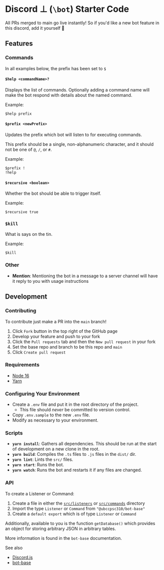# Discord ⊥ (`\bot`) Starter Code

All PRs merged to main go live instantly!
So if you'd like a new bot feature in this discord, add it yourself :eyes:

## Features

### Commands

In all examples below, the prefix has been set to `$`

#### `$help <commandName>?`

Displays the list of commands.
Optionally adding a command name
will make the bot respond with details about the named command.

Example:

```
$help prefix
```

#### `$prefix <newPrefix>`

Updates the prefix which bot will listen to for executing commands.

This prefix should be a single, non-alphanumeric character,
and it should not be one of `@`, `/`, or `#`.

Example:

```
$prefix !
!help
```

#### `$recursive <boolean>`

Whether the bot should be able to trigger itself.

Example:

```
$recursive true
```

### `$kill`

What is says on the tin.

Example:

```
$kill
```

### Other

- **Mention**: Mentioning the bot in a message to a server channel will have it reply to you with usage instructions

## Development

### Contributing

To contribute just make a PR into the `main` branch!

1. Click `Fork` button in the top right of the GitHub page
2. Develop your feature and push to your fork
3. Click the `Pull requests` tab and then the `New pull request` in your fork
4. Set the base repo and branch to be this repo and `main`
5. Click `Create pull request`

### Requirements

- [Node 16](https://nodejs.org/en/)
- [Yarn](https://classic.yarnpkg.com/en/docs/install)

### Configuring Your Environment

- Create a `.env` file and put it in the root directory of the project.
  - This file should _never_ be committed to version control.
- Copy `.env.sample` to the new `.env` file.
- Modify as necessary to your environment.

### Scripts

- **`yarn install`**: Gathers all dependencies. This should be run at the start of development on a new clone in the root.
- **`yarn build`**: Compiles the `.ts` files to `.js` files in the `dist/` dir.
- **`yarn lint`**: Lints the `src/` files.
- **`yarn start`**: Runs the bot.
- **`yarn watch`**: Runs the bot and restarts it if any files are changed.

### API

To create a Listener or Command:

1. Create a file in either the [`src/listeners`](./src/listeners) or [`src/commands`](./src/commands) directory
2. Import the type `Listener` or `Command` from `"@ubccpsc310/bot-base"`
3. Create a `default export` which is of type `Listener` or `Command`

Additionally, available to you is the function `getDatabase()` which provides an object for storing arbitrary JSON in arbitrary tables.

More information is found in the `bot-base` documentation.

See also

- [Discord.js](https://discord.js.org/)
- [bot-base](https://www.npmjs.com/package/@ubccpsc310/bot-base)

